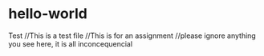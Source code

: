 # hello-world
Test
//This is a test file
//This is for an assignment
//please ignore anything you see here, it is all inconcequencial
